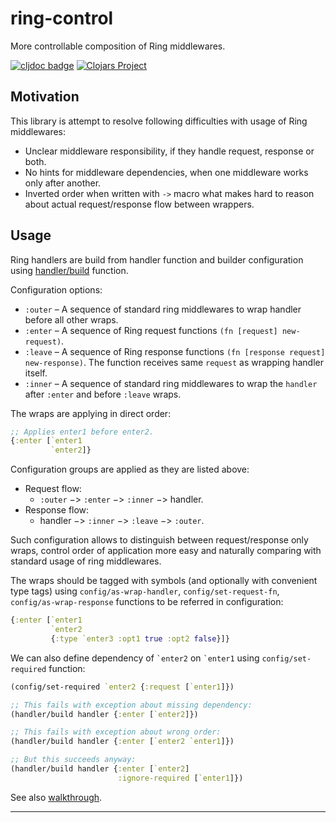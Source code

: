 # ring-control

More controllable composition of Ring middlewares.

[![cljdoc badge](https://cljdoc.org/badge/com.github.strojure/ring-control)](https://cljdoc.org/d/com.github.strojure/ring-control)
[![Clojars Project](https://img.shields.io/clojars/v/com.github.strojure/ring-control.svg)](https://clojars.org/com.github.strojure/ring-control)

## Motivation

This library is attempt to resolve following difficulties with usage of Ring
middlewares:

- Unclear middleware responsibility, if they handle request, response or both.
- No hints for middleware dependencies, when one middleware works only after
  another.
- Inverted order when written with `->` macro what makes hard to reason about
  actual request/response flow between wrappers.

## Usage

Ring handlers are build from handler function and builder configuration using
[handler/build][handler_build] function.

Configuration options:

- `:outer` – A sequence of standard ring middlewares to wrap handler before all
  other wraps.
- `:enter` – A sequence of Ring request functions `(fn [request] new-request)`.
- `:leave` – A sequence of Ring response
  functions `(fn [response request] new-response)`. The function receives
  same `request` as wrapping handler itself.
- `:inner` – A sequence of standard ring middlewares to wrap the `handler`
  after `:enter` and before `:leave` wraps.

The wraps are applying in direct order:

```clojure
;; Applies enter1 before enter2.
{:enter [`enter1
         `enter2]}
```

Configuration groups are applied as they are listed above:

- Request flow:
    - `:outer` −> `:enter` −> `:inner` −> handler.
- Response flow:
    - handler −> `:inner` −> `:leave` −> `:outer`.

Such configuration allows to distinguish between request/response only wraps,
control order of application more easy and naturally comparing with standard
usage of ring middlewares.

The wraps should be tagged with symbols (and optionally with convenient type
tags) using `config/as-wrap-handler`, `config/set-request-fn`,
`config/as-wrap-response` functions to be referred in configuration:

```clojure
{:enter [`enter1
         `enter2
         {:type `enter3 :opt1 true :opt2 false}]}
```

We can also define dependency of `` `enter2 `` on `` `enter1 `` using
`config/set-required` function:

```clojure
(config/set-required `enter2 {:request [`enter1]})

;; This fails with exception about missing dependency:
(handler/build handler {:enter [`enter2]})

;; This fails with exception about wrong order:
(handler/build handler {:enter [`enter2 `enter1]})

;; But this succeeds anyway:
(handler/build handler {:enter [`enter2]
                        :ignore-required [`enter1]})
```

See also [walkthrough](doc/usage/walkthrough.clj).

---

[handler_build]:
https://cljdoc.org/d/com.github.strojure/ring-control/CURRENT/api/strojure.ring-control.handler#build
